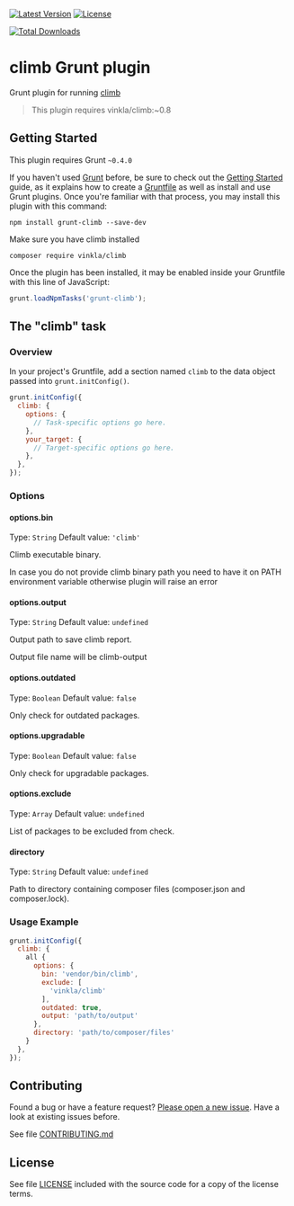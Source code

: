 [![Latest Version](https://img.shields.io/npm/v/grunt-climb.svg?style=flat-square)](https://npmjs.org/package/grunt-climb)
[![License](https://img.shields.io/github/license/juliangut/grunt-climb.svg?style=flat-square)](https://github.com/juliangut/grunt-climb/blob/master/LICENSE)

[![Total Downloads](https://img.shields.io/npm/dt/grunt-climb.svg?style=flat-square)](https://npmjs.org/package/grunt-climb)

# climb Grunt plugin

Grunt plugin for running [climb](https://github.com/vinkla/climb)

> This plugin requires vinkla/climb:~0.8

## Getting Started

This plugin requires Grunt `~0.4.0`

If you haven't used [Grunt](http://gruntjs.com/) before, be sure to check out the [Getting Started](http://gruntjs.com/getting-started) guide, as it explains how to create a [Gruntfile](http://gruntjs.com/sample-gruntfile) as well as install and use Grunt plugins. Once you're familiar with that process, you may install this plugin with this command:

```shell
npm install grunt-climb --save-dev
```

Make sure you have climb installed

```shell
composer require vinkla/climb
```

Once the plugin has been installed, it may be enabled inside your Gruntfile with this line of JavaScript:

```js
grunt.loadNpmTasks('grunt-climb');
```

## The "climb" task

### Overview
In your project's Gruntfile, add a section named `climb` to the data object passed into `grunt.initConfig()`.

```js
grunt.initConfig({
  climb: {
    options: {
      // Task-specific options go here.
    },
    your_target: {
      // Target-specific options go here.
    },
  },
});
```

### Options

#### options.bin
Type: `String`
Default value: `'climb'`

Climb executable binary.

In case you do not provide climb binary path you need to have it on PATH environment variable otherwise plugin will raise an error

#### options.output
Type: `String`
Default value: `undefined`

Output path to save climb report.

Output file name will be climb-output

#### options.outdated
Type: `Boolean`
Default value: `false`

Only check for outdated packages.

#### options.upgradable
Type: `Boolean`
Default value: `false`

Only check for upgradable packages.

#### options.exclude
Type: `Array`
Default value: `undefined`

List of packages to be excluded from check.

#### directory
Type: `String`
Default value: `undefined`

Path to directory containing composer files (composer.json and composer.lock).

### Usage Example

```js
grunt.initConfig({
  climb: {
    all {
      options: {
        bin: 'vendor/bin/climb',
        exclude: [
          'vinkla/climb'
        ],
        outdated: true,
        output: 'path/to/output'
      },
      directory: 'path/to/composer/files'
    }
  },
});
```

## Contributing

Found a bug or have a feature request? [Please open a new issue](https://github.com/juliangut/grunt-climb/issues). Have a look at existing issues before.

See file [CONTRIBUTING.md](https://github.com/juliangut/grunt-climb/blob/master/CONTRIBUTING.md)

## License

See file [LICENSE](https://github.com/juliangut/grunt-climb/blob/master/LICENSE) included with the source code for a copy of the license terms.
